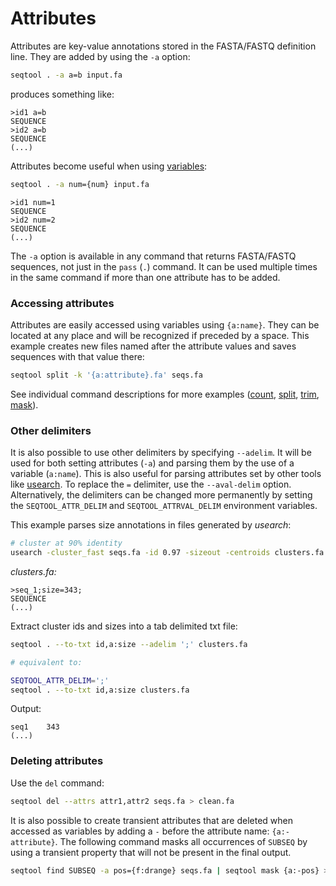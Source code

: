# Attributes

Attributes are key-value annotations stored in the FASTA/FASTQ definition
line. They are added by using the `-a` option:

```bash
seqtool . -a a=b input.fa
```

produces something like:

```
>id1 a=b
SEQUENCE
>id2 a=b
SEQUENCE
(...)
```

Attributes become useful when using [variables](variables):

```bash
seqtool . -a num={num} input.fa
```
```
>id1 num=1
SEQUENCE
>id2 num=2
SEQUENCE
(...)
```

The `-a` option is available in any command that returns FASTA/FASTQ sequences,
not just in the `pass` (`.`) command. It can be used multiple times in the
same command if more than one attribute has to be added.

### Accessing attributes

Attributes are easily accessed using variables using `{a:name}`.
They can be located at any place and will be recognized if preceded by a space.
This example creates new files named after the attribute values and saves
sequences with that value there:

```bash
seqtool split -k '{a:attribute}.fa' seqs.fa
```

See individual command descriptions for more examples ([count](count), [split](split),
[trim](trim), [mask](mask)).


### Other delimiters

It is also possible to use other delimiters by specifying `--adelim`. It will be used
for both setting attributes (`-a`) and parsing them by the use of a variable (`a:name`).
This is also useful for parsing attributes set by other tools like 
[usearch](htta://drive5.com/usearch/). To replace the `=` delimiter, use
the `--aval-delim` option. Alternatively, the delimiters can be changed more permanently
by setting the `SEQTOOL_ATTR_DELIM` and `SEQTOOL_ATTRVAL_DELIM` environment variables.

This example parses size annotations in files generated by *usearch*:

```bash
# cluster at 90% identity
usearch -cluster_fast seqs.fa -id 0.97 -sizeout -centroids clusters.fa
```

*clusters.fa:*

```
>seq_1;size=343;
SEQUENCE
(...)
```

Extract cluster ids and sizes into a tab delimited txt file:

```bash
seqtool . --to-txt id,a:size --adelim ';' clusters.fa

# equivalent to:

SEQTOOL_ATTR_DELIM=';'
seqtool . --to-txt id,a:size clusters.fa
```

Output:

```
seq1	343
(...)
```

### Deleting attributes

Use the `del` command:

```bash
seqtool del --attrs attr1,attr2 seqs.fa > clean.fa
```

It is also possible to create transient attributes that are deleted when accessed
as variables by adding a `-` before the attribute name: `{a:-attribute}`.
The following command masks all occurrences of `SUBSEQ` by using a transient
property that will not be present in the final output.

```bash
seqtool find SUBSEQ -a pos={f:drange} seqs.fa | seqtool mask {a:-pos} > masked.fa
```
